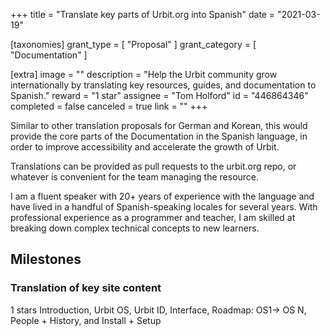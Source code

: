 +++
title = "Translate key parts of Urbit.org into Spanish"
date = "2021-03-19"

[taxonomies]
grant_type = [ "Proposal" ]
grant_category = [ "Documentation" ]

[extra]
image = ""
description = "Help the Urbit community grow internationally by translating key resources, guides, and documentation to Spanish."
reward = "1 star"
assignee = "Tom Holford"
id = "446864346"
completed = false
canceled = true
link = ""
+++

Similar to other translation proposals for German and Korean, this would provide the core parts of the Documentation in the Spanish language, in order to improve accessibility and accelerate the growth of Urbit.

Translations can be provided as pull requests to the urbit.org repo, or whatever is convenient for the team managing the resource.

I am a fluent speaker with 20+ years of experience with the language and have lived in a handful of Spanish-speaking locales for several years. With professional experience as a programmer and teacher, I am skilled at breaking down complex technical concepts to new learners.

## Milestones

### Translation of key site content

1 stars
Introduction, Urbit OS, Urbit ID, Interface, Roadmap: OS1-> OS N, People + History, and Install + Setup
